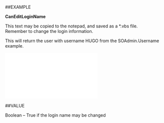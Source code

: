 
##EXAMPLE

**CanEditLoginName**

This text may be copied to the notepad, and saved as a *.vbs file. Remember to change the login information.

This will return the user with username HUGO from the SOAdmin.Username example.

![](..\..\Examples\vbs\SOUser.CanEditLoginName.vbs.txt)


##VALUE

Boolean – True if the login name may be changed


